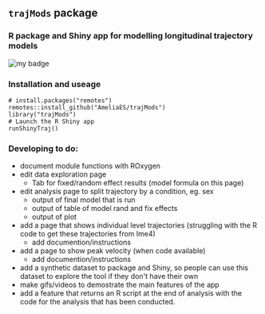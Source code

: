 ## `trajMods` package

### R package and Shiny app for modelling longitudinal trajectory models

<!-- badges: start -->
![my badge](https://badgen.net/badge/Status/In%20Development/orange)
<!-- badges: end -->

### Installation and useage

```{r eval=FALSE}
# install.packages("remotes")
remotes::install_github("AmeliaES/trajMods")
library("trajMods")
# Launch the R Shiny app
runShinyTraj()
```

### Developing to do:

- document module functions with ROxygen 
- edit data exploration page
  - Tab for fixed/random effect results (model formula on this page)
- edit analysis page to split trajectory by a condition, eg. sex
  - output of final model that is run
  - output of table of model rand and fix effects
  - output of plot
- add a page that shows individual level trajectories (struggling with the R code to get these trajectories from lme4)
  - add documention/instructions
- add a page to show peak velocity (when code available)
  - add documention/instructions
- add a synthetic dataset to package and Shiny, so people can use this dataset to explore the tool if they don't have their own
- make gifs/videos to demostrate the main features of the app
- add a feature that returns an R script at the end of analysis with the code for the analysis that has been conducted.


